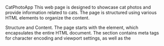 CatPhotoApp This web page is designed to showcase cat photos and provide information related to cats. The page is structured using various HTML elements to organize the content.

Structure and Content. The page starts with the element, which encapsulates the entire HTML document. The section contains meta tags for character encoding and viewport settings, as well as the <title> element, which sets the page title to "CatPhotoApp". The main content of the page is enclosed within the element. The

section includes the main heading
element, which displays the "CatPhotoApp" title. The page content is further divided into
elements. The first section contains cat photos, with a heading
and a link to view more cat photos. The second section presents a list of things cats love and hate, using
,
, and
elements, along with images and captions within elements. The third section includes a form for submitting cat photos, with fieldsets, legends, radio buttons, checkboxes, and an input field with a submit button. The page ends with a element, which contains a paragraph
with a link to freeCodeCamp.org. Usage Users can visit the CatPhotoApp page to view and explore cat photos. They can click on the provided links to navigate to external websites or submit their own cat photos using the form. The page provides information about cats' likes and dislikes and offers options to select a cat's personality traits.

This web page serves as a basic template for a cat-themed application and can be customized and enhanced according to specific requirements or preferences.